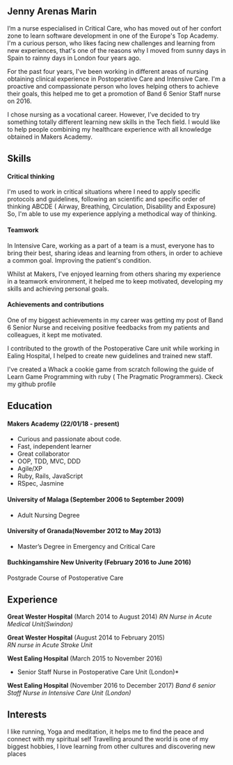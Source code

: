 
## Jenny Arenas Marin

I’m a nurse especialised in Critical Care, who has moved out of her confort zone to learn software development in one of the Europe's Top Academy. I'm a curious person, who likes facing new challenges and learning from new experiences, that's one of the reasons why I moved from sunny days in Spain to rainny days in London four years ago.

For the past four years, I've been working in different areas of nursing obtaining clinical experience in Postoperative Care and Intensive Care. I'm a proactive and compassionate person who loves helping others to achieve their goals, this helped me to get a promotion of Band 6 Senior Staff nurse on 2016.

I chose nursing as a vocational career. However, I’ve decided to try something totally different learning new skills in the Tech field. I would like to help people combining my healthcare experience with all knowledge obtained in Makers Academy.


## Skills

#### Critical thinking

I'm used to work in critical situations where I need to apply specific protocols and guidelines, following an scientific and specific order of thinking  ABCDE ( Airway, Breathing, Circulation, Disability and Exposure) So, I'm able to use my experience  applying a methodical way of thinking. 

#### Teamwork

In Intensive Care, working as a part of a team is a must, everyone has to bring their best, sharing ideas and learning from others, in order to achieve a common goal. Improving the patient's condition.

Whilst at Makers, I've enjoyed learning from others sharing my experience in a teamwork environment, it helped me to keep motivated, developing my skills and achieving personal goals.


#### Achievements and contributions

One of my biggest achievements in my career was getting my post of Band 6 Senior Nurse and receiving positive feedbacks from my patients and colleagues, it kept me motivated.

I contributed to the growth of the Postoperative Care unit while working in Ealing Hospital, I helped to create new guidelines and trained new staff.

I've created a Whack a cookie game from scratch following the guide of Learn Game Programming with ruby ( The Pragmatic Programmers). Ckeck my github profile


## Education

#### Makers Academy (22/01/18 - present)

- Curious and passionate about code. 
- Fast, independent learner 
- Great collaborator 
- OOP, TDD, MVC, DDD
- Agile/XP
- Ruby, Rails, JavaScript
- RSpec, Jasmine

#### University of Malaga (September 2006 to September 2009)
- Adult Nursing Degree

#### University of Granada(November 2012 to May 2013)
- Master’s Degree in Emergency and Critical Care

#### Buchkingamshire New Univerity (February 2016 to June 2016)
Postgrade Course of Postoperative Care 	


## Experience

**Great Wester Hospital** (March 2014 to August 2014)
*RN Nurse in Acute Medical Unit(Swindon)*

**Great Wester Hospital** (August 2014 to February 2015)   
*RN nurse in Acute Stroke Unit*  

**West Ealing Hospital** (March 2015 to November 2016)
* Senior Staff Nurse in Postoperative Care Unit (London)*

**West Ealing Hospital** (November 2016 to December 2017)
*Band 6 senior Staff Nurse in Intensive Care Unit (London)*


## Interests

I like running, Yoga and meditation, it helps me to find the peace and connect with my spiritual self
Travelling around the world is one of my biggest hobbies, I love learning from other cultures and discovering new places




